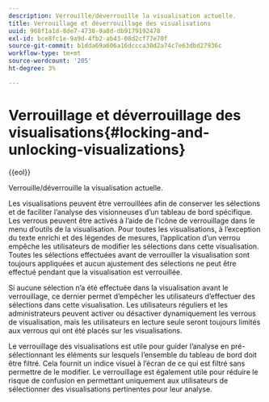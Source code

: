 ```yaml
---
description: Verrouille/déverrouille la visualisation actuelle.
title: Verrouillage et déverrouillage des visualisations
uuid: 968f1a1d-8de7-4738-9a8d-db9179192478
exl-id: bce8fc1e-9a9d-4fb2-ab43-08d2cf77e70f
source-git-commit: b1dda69a606a16dccca30d2a74c7e63dbd27936c
workflow-type: tm+mt
source-wordcount: '205'
ht-degree: 3%

---
```


# Verrouillage et déverrouillage des visualisations{#locking-and-unlocking-visualizations}

{{eol}}

Verrouille/déverrouille la visualisation actuelle.

Les visualisations peuvent être verrouillées afin de conserver les sélections et de faciliter l’analyse des visionneuses d’un tableau de bord spécifique. Les verrous peuvent être activés à l’aide de l’icône de verrouillage dans le menu d’outils de la visualisation. Pour toutes les visualisations, à l’exception du texte enrichi et des légendes de mesures, l’application d’un verrou empêche les utilisateurs de modifier les sélections dans cette visualisation. Toutes les sélections effectuées avant de verrouiller la visualisation sont toujours appliquées et aucun ajustement des sélections ne peut être effectué pendant que la visualisation est verrouillée.

Si aucune sélection n’a été effectuée dans la visualisation avant le verrouillage, ce dernier permet d’empêcher les utilisateurs d’effectuer des sélections dans cette visualisation. Les utilisateurs réguliers et les administrateurs peuvent activer ou désactiver dynamiquement les verrous de visualisation, mais les utilisateurs en lecture seule seront toujours limités aux verrous qui ont été placés sur les visualisations.

Le verrouillage des visualisations est utile pour guider l’analyse en pré-sélectionnant les éléments sur lesquels l’ensemble du tableau de bord doit être filtré. Cela fournit un indice visuel à l’écran de ce qui est filtré sans permettre de le modifier. Le verrouillage est également utile pour réduire le risque de confusion en permettant uniquement aux utilisateurs de sélectionner des visualisations pertinentes pour leur analyse.
